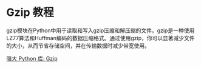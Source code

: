 # Gzip 教程

<show-structure depth="3"/>

gzip模块在Python中用于读取和写入gzip压缩和解压缩的文件。gzip是一种使用LZ77算法和Huffman编码的数据压缩格式。通过使用gzip，你可以显著减少文件的大小，从而节省存储空间，并在传输数据时减少带宽使用。


<seealso>
<category ref="ref_docs">
    <a href="https://mp.weixin.qq.com/s/bak28j8ahSCr7K1dJqX26g">强大 Python 库: Gzip</a>
</category>
<category ref="ref_github">
</category>
<category ref="ref_issues">
</category>
<category ref="ref_hf">
</category>
<category ref="ref_ms">
</category>
</seealso>